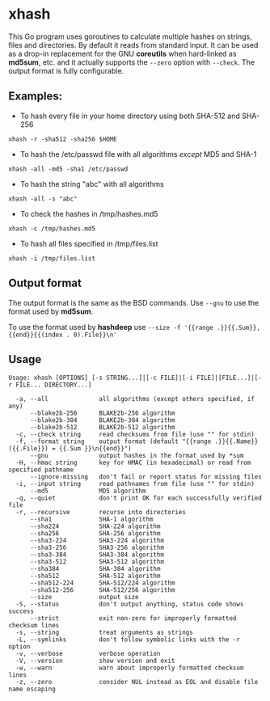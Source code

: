 # xhash
This Go program uses goroutines to calculate multiple hashes on strings, files and directories.  By default it reads from standard input.  It can be used as a drop-in replacement for the GNU **coreutils** when hard-linked as **md5sum**, etc. and it actually supports the `--zero` option with `--check`.  The output format is fully configurable.

## Examples:

* To hash every file in your home directory using both SHA-512 and SHA-256

`xhash -r -sha512 -sha256 $HOME`

* To hash the /etc/passwd file with all algorithms _except_ MD5 and SHA-1

`xhash -all -md5 -sha1 /etc/passwd`

* To hash the string "abc" with all algorithms

`xhash -all -s "abc"`

* To check the hashes in /tmp/hashes.md5

`xhash -c /tmp/hashes.md5`

* To hash all files specified in /tmp/files.list

`xhash -i /tmp/files.list`

## Output format

The output format is the same as the BSD commands.  Use `--gnu` to use the format used by **md5sum**.

To use the format used by **hashdeep** use `--size -f '{{range .}}{{.Sum}},{{end}}{{(index . 0).File}}\n'`

## Usage

```
Usage: xhash [OPTIONS] [-s STRING...]|[-c FILE]|[-i FILE]|[FILE...]|[-r FILE... DIRECTORY...]

  -a, --all              all algorithms (except others specified, if any)
      --blake2b-256      BLAKE2b-256 algorithm
      --blake2b-384      BLAKE2b-384 algorithm
      --blake2b-512      BLAKE2b-512 algorithm
  -c, --check string     read checksums from file (use "" for stdin)
  -f, --format string    output format (default "{{range .}}{{.Name}} ({{.File}}) = {{.Sum }}\n{{end}}")
      --gnu              output hashes in the format used by *sum
  -H, --hmac string      key for HMAC (in hexadecimal) or read from specified pathname
      --ignore-missing   don't fail or report status for missing files
  -i, --input string     read pathnames from file (use "" for stdin)
      --md5              MD5 algorithm
  -q, --quiet            don't print OK for each successfully verified file
  -r, --recursive        recurse into directories
      --sha1             SHA-1 algorithm
      --sha224           SHA-224 algorithm
      --sha256           SHA-256 algorithm
      --sha3-224         SHA3-224 algorithm
      --sha3-256         SHA3-256 algorithm
      --sha3-384         SHA3-384 algorithm
      --sha3-512         SHA3-512 algorithm
      --sha384           SHA-384 algorithm
      --sha512           SHA-512 algorithm
      --sha512-224       SHA-512/224 algorithm
      --sha512-256       SHA-512/256 algorithm
      --size             output size
  -S, --status           don't output anything, status code shows success
      --strict           exit non-zero for improperly formatted checksum lines
  -s, --string           treat arguments as strings
  -L, --symlinks         don't follow symbolic links with the -r option
  -v, --verbose          verbose operation
  -V, --version          show version and exit
  -w, --warn             warn about improperly formatted checksum lines
  -z, --zero             consider NUL instead as EOL and disable file name escaping
``` 
